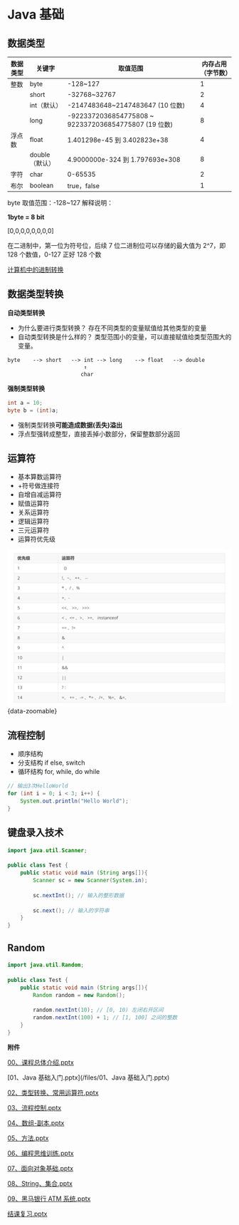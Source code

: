 # Java 基础

## 数据类型

| 数据类型 | 关键字         | 取值范围                                             | 内存占用（字节数） |
| -------- | -------------- | ---------------------------------------------------- | ------------------ |
| 整数     | byte           | -128~127                                             | 1                  |
|          | short          | -32768~32767                                         | 2                  |
|          | int（默认）    | -2147483648~2147483647 (10 位数)                     | 4                  |
|          | long           | -9223372036854775808 ~ 9223372036854775807 (19 位数) | 8                  |
| 浮点数   | float          | 1.401298e-45 到 3.402823e+38                         | 4                  |
|          | double（默认） | 4.9000000e-324 到 1.797693e+308                      | 8                  |
| 字符     | char           | 0-65535                                              | 2                  |
| 布尔     | boolean        | true，false                                          | 1                  |

byte 取值范围：-128~127 解释说明：

**1byte = 8 bit**

[0,0,0,0,0,0,0,0]

在二进制中，第一位为符号位，后续 7 位二进制位可以存储的最大值为 2^7，即 128 个数值，0-127 正好 128 个数

[计算机中的进制转换](./hexadecimal "计算机中的进制转换")

## 数据类型转换

**自动类型转换**

- 为什么要进行类型转换？
  存在不同类型的变量赋值给其他类型的变量
- 自动类型转换是什么样的？
  类型范围小的变量，可以直接赋值给类型范围大的变量。

```
byte	-->	short	-->	int	-->	long	-->	float	-->	double
						↑
					   char
```

**强制类型转换**

```java
int a = 10;
byte b = (int)a;
```

- 强制类型转换**可能造成数据(丢失)溢出**
- 浮点型强转成整型，直接丢掉小数部分，保留整数部分返回

## 运算符

- 基本算数运算符
- +符号做连接符
- 自增自减运算符
- 赋值运算符
- 关系运算符
- 逻辑运算符
- 三元运算符
- 运算符优先级

![](./assets/3.png){data-zoomable}

## 流程控制

- 顺序结构
- 分支结构 if else, switch
- 循环结构 for, while, do while

```java
// 输出3次HelloWorld
for (int i = 0; i < 3; i++) {
    System.out.println("Hello World");
}

```

## 键盘录入技术

```java
import java.util.Scanner;

public class Test {
    public static void main (String args[]){
        Scanner sc = new Scanner(System.in);

        sc.nextInt(); // 输入的整形数据

        sc.next(); // 输入的字符串
    }
}
```

## Random

```java
import java.util.Random;

public class Test {
    public static void main (String args[]){
        Random random = new Random();

        random.nextInt(10); // [0, 10) 左闭右开区间
        random.nextInt(100) + 1; // [1, 100] 之间的整数
    }
}
```

**附件**

[00、课程总体介绍.pptx](/files/00、课程总体介绍.pptx)

[01、Java 基础入门.pptx](/files/01、Java 基础入门.pptx)

[02、类型转换、常用运算符.pptx](/files/02、类型转换、常用运算符.pptx)

[03、流程控制.pptx](/files/03、流程控制.pptx)

[04、数组-副本.pptx](/files/04、数组-副本.pptx)

[05、方法.pptx](/files/05、方法.pptx)

[06、编程思维训练.pptx](/files/06、编程思维训练.pptx)

[07、面向对象基础.pptx](/files/07、面向对象基础.pptx)

[08、String、集合.pptx](/files/08、String、集合.pptx)

[09、黑马银行 ATM 系统.pptx](/files/09、黑马银行ATM系统.pptx)

[结课复习.pptx](/files/结课复习.pptx)
